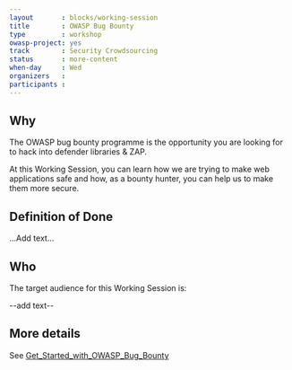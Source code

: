 ```yaml
---
layout       : blocks/working-session
title        : OWASP Bug Bounty
type         : workshop
owasp-project: yes
track        : Security Crowdsourcing
status       : more-content
when-day     : Wed
organizers   :
participants :
---
```


## Why

The OWASP bug bounty programme is the opportunity you are looking for to hack into defender libraries & ZAP.

At this Working Session, you can learn how we are trying to make web applications safe and how, as a bounty hunter, you can help us to make them more secure.

## Definition of Done

...Add text...

## Who

The target audience for this Working Session is:

--add text--

## More details

See [Get_Started_with_OWASP_Bug_Bounty](https://www.owasp.org/index.php/Get_Started_with_OWASP_Bug_Bounty)

